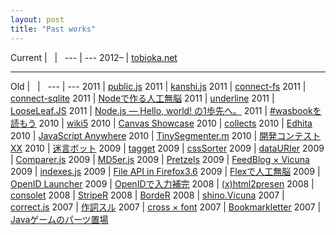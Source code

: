 ```yaml
---
layout: post
title: "Past works"
---
```


Current | &nbsp; | &nbsp;
--- | ---
2012&ndash; | [tobioka.net](http://tobioka.net/)

---

Old | &nbsp; | &nbsp;
--- | ---
2011 | [public.js](http://blog.looseleafjs.org/entry/68/)
2011 | [kanshi.js](http://blog.looseleafjs.org/entry/67/)
2011 | [connect-fs](http://blog.looseleafjs.org/entry/66/)
2011 | [connect-sqlite](http://blog.looseleafjs.org/entry/65/)
2011 | [Nodeで作る人工無脳](http://looseleafjs.org/munode/)
2011 | [underline](https://github.com/tnantoka/underline)
2011 | [LooseLeaf.JS](http://looseleafjs.org/)
2011 | [Node.js ― Hello, world! の1歩先へ。](http://blog.looseleafjs.org/entry/70/)
2011 | [#wasbookを読もう](http://www.slideshare.net/tnantoka/wassta0-wasbook)
2010 | [wiki5](http://jsany.org/wiki5/)
2010 | [Canvas Showcase](http://tnantoka.bornneet.com/canvas/showcase/)
2010 | [collects](http://24.bornneet.com/collects/)
2010 | [Edhita](http://edhita.bornneet.com/)
2010 | [JavaScript Anywhere](http://jsany.org/)
2010 | [TinySegmenter.m](https://github.com/tnantoka/TinySegmenter.m)
2010 | [開発コンテスト XX](http://xx.bornneet.com/)
2010 | [迷言ボット](http://twitter.com/#!/bornneet/)
2009 | [tagget](http://tagget.bornneet.com/)
2009 | [cssSorter](http://tnantoka.bornneet.com/sortcss/)
2009 | [dataURIer](http://html5.bornneet.com/file/datauri/)
2009 | [Comparer.js](http://html5.bornneet.com/file/multi/)
2009 | [MD5er.js](http://html5.bornneet.com/file/md5/)
2009 | [Pretzels](http://tnantoka.bornneet.com/Pretzels/)
2009 | [FeedBlog × Vicuna](http://tnantoka.bornneet.com/feedblog/)
2009 | [indexes.js](http://indexes.bornneet.com/)
2009 | [File API in Firefox3.6](http://www.slideshare.net/tnantoka/file-api-in-firefox36)
2009 | [Flexで人工無脳](http://tnantoka.bornneet.com/munouas/)
2009 | [OpenID Launcher](http://tnantoka.bornneet.com/openid/launcher/)
2009 | [OpenIDで入力補完](http://tnantoka.bornneet.com/openid/sreg/)
2008 | [(x)html2presen](http://bornneet.web.fc2.com/xhtml2presen/)
2008 | [consolet](http://blog.bornneet.com/Entry/130/)
2008 | [StripeR](http://www.bornneet.com/striper/)
2008 | [BordeR](http://www.bornneet.com/border/)
2008 | [shino.Vicuna](http://shino.vicuna.bornneet.com/)
2007 | [correct.js](http://www.bornneet.com/correct/)
2007 | [作詞スル](http://lyrics.bornneet.com/)
2007 | [cross × font](http://www.bornneet.com/crossxfont/)
2007 | [Bookmarkletter](http://www.bornneet.com/bookmarkletter/)
2007 | [Javaゲームのパーツ置場](http://gameparts.seesaa.net/)

